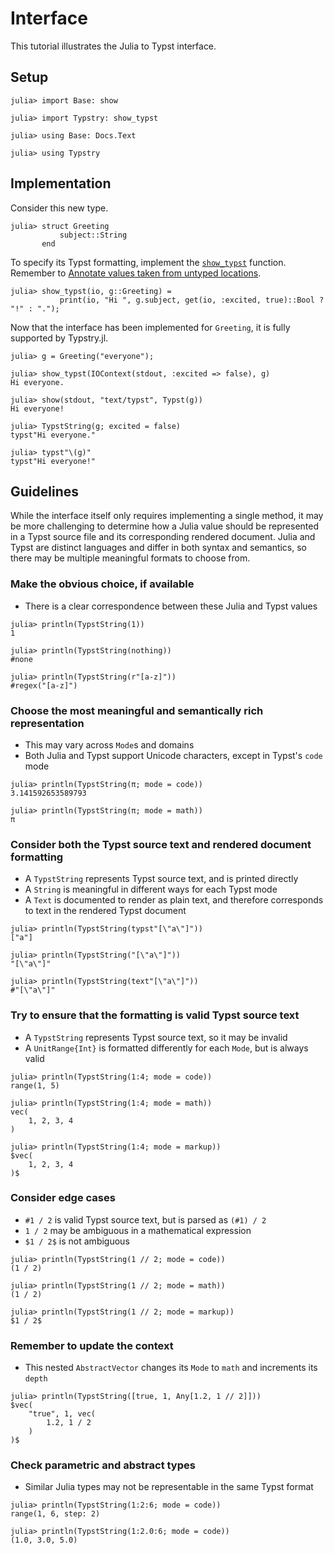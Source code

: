 
# Interface

This tutorial illustrates the Julia to Typst interface.

## Setup

```jldoctest 1
julia> import Base: show

julia> import Typstry: show_typst

julia> using Base: Docs.Text

julia> using Typstry
```

## Implementation

Consider this new type.

```jldoctest 1
julia> struct Greeting
           subject::String
       end
```

To specify its Typst formatting, implement the [`show_typst`](@ref) function.
Remember to [Annotate values taken from untyped locations](https://docs.julialang.org/en/v1/manual/performance-tips/#Annotate-values-taken-from-untyped-locations).

```jldoctest 1
julia> show_typst(io, g::Greeting) =
           print(io, "Hi ", g.subject, get(io, :excited, true)::Bool ? "!" : ".");
```

Now that the interface has been implemented for `Greeting`, it is fully supported by Typstry.jl.

```jldoctest 1
julia> g = Greeting("everyone");

julia> show_typst(IOContext(stdout, :excited => false), g)
Hi everyone.

julia> show(stdout, "text/typst", Typst(g))
Hi everyone!

julia> TypstString(g; excited = false)
typst"Hi everyone."

julia> typst"\(g)"
typst"Hi everyone!"
```

## Guidelines

While the interface itself only requires implementing a single method,
it may be more challenging to determine how a Julia value should be
represented in a Typst source file and its corresponding rendered document.
Julia and Typst are distinct languages and differ in both syntax and semantics,
so there may be multiple meaningful formats to choose from.

### Make the obvious choice, if available

- There is a clear correspondence between these Julia and Typst values

```jldoctest 1
julia> println(TypstString(1))
1

julia> println(TypstString(nothing))
#none

julia> println(TypstString(r"[a-z]"))
#regex("[a-z]")
```

### Choose the most meaningful and semantically rich representation

- This may vary across `Mode`s and domains
- Both Julia and Typst support Unicode characters, except in Typst's `code` mode

```jldoctest 1
julia> println(TypstString(π; mode = code))
3.141592653589793

julia> println(TypstString(π; mode = math))
π
```

### Consider both the Typst source text and rendered document formatting

- A `TypstString` represents Typst source text, and is printed directly
- A `String` is meaningful in different ways for each Typst mode
- A `Text` is documented to render as plain text, and therefore corresponds to text in the rendered Typst document

```jldoctest 1
julia> println(TypstString(typst"[\"a\"]"))
["a"]

julia> println(TypstString("[\"a\"]"))
"[\"a\"]"

julia> println(TypstString(text"[\"a\"]"))
#"[\"a\"]"
```

### Try to ensure that the formatting is valid Typst source text

- A `TypstString` represents Typst source text, so it may be invalid
- A `UnitRange{Int}` is formatted differently for each `Mode`, but is always valid

```jldoctest 1
julia> println(TypstString(1:4; mode = code))
range(1, 5)

julia> println(TypstString(1:4; mode = math))
vec(
    1, 2, 3, 4
)

julia> println(TypstString(1:4; mode = markup))
$vec(
    1, 2, 3, 4
)$
```

### Consider edge cases

- `#1 / 2` is valid Typst source text, but is parsed as `(#1) / 2`
- `1 / 2` may be ambiguous in a mathematical expression
- `$1 / 2$` is not ambiguous

```jldoctest 1
julia> println(TypstString(1 // 2; mode = code))
(1 / 2)

julia> println(TypstString(1 // 2; mode = math))
(1 / 2)

julia> println(TypstString(1 // 2; mode = markup))
$1 / 2$
```

### Remember to update the context

- This nested `AbstractVector` changes its `Mode` to `math` and increments its `depth`

```jldoctest 1
julia> println(TypstString([true, 1, Any[1.2, 1 // 2]]))
$vec(
    "true", 1, vec(
        1.2, 1 / 2
    )
)$
```

### Check parametric and abstract types

- Similar Julia types may not be representable in the same Typst format

```jldoctest 1
julia> println(TypstString(1:2:6; mode = code))
range(1, 6, step: 2)

julia> println(TypstString(1:2.0:6; mode = code))
(1.0, 3.0, 5.0)
```
